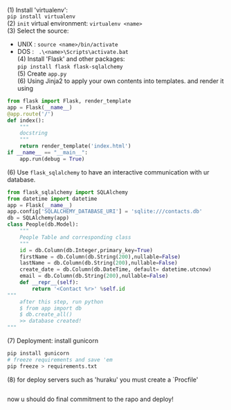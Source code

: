 (1) Install 'virtualenv':   
``` pip install virtualenv   ```  
(2) ```init``` virtual environment:
``` virtualenv <name> ```   
(3) Select the source:
* UNIX : ``` source <name>/bin/activate ```
* DOS : ``` .\<name>\Scripts\activate.bat```    
(4) Install 'Flask' and other packages:  
``` pip install flask flask-sqlalchemy ```   
(5) Create ```app.py```  
(6) Using Jinja2 to apply your own contents into templates. and render it using   
```python  
from flask import Flask, render_template
app = Flask(__name__)
@app.route('/')
def index():
    """
    docstring
    """
    return render_template('index.html')
if __name__ == "__main__":
    app.run(debug = True) 
```  
(6) Use ``` flask_sqlalchemy ``` to have an interactive communication with ur database. 
```python
from flask_sqlalchemy import SQLAlchemy
from datetime import datetime 
app = Flask(__name__)
app.config['SQLALCHEMY_DATABASE_URI'] = 'sqlite:///contacts.db'
db = SQLAlchemy(app)
class People(db.Model):
    """
    People Table and corresponding class
    """
    id = db.Column(db.Integer,primary_key=True)
    firstName = db.Column(db.String(200),nullable=False)
    lastName = db.Column(db.String(200),nullable=False)
    create_date = db.Column(db.DateTime, default= datetime.utcnow)
    email = db.Column(db.String(200),nullable=False)
    def __repr__(self):
        return '<Contact %r>' %self.id
"""
    after this step, run python
    $ from app import db
    $ db.create_all()
    >> database created!
"""
```
(7) Deployment: 
install gunicorn 
```bash
pip install gunicorn
# freeze requirements and save 'em
pip freeze > requirements.txt
```
(8) for deploy servers such as 'huraku' you must create a `Procfile'
```Procfile 

```
now u should do final commitment to the rapo and deploy!
